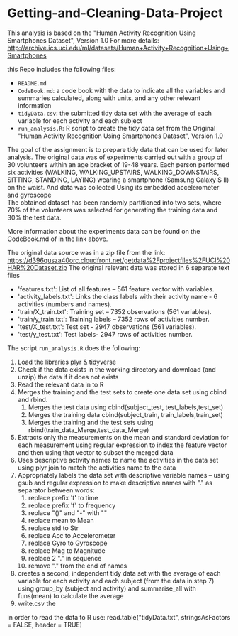# Getting-and-Cleaning-Data-Project
This analysis is based on the "Human Activity Recognition Using Smartphones Dataset", Version 1.0
For more details: http://archive.ics.uci.edu/ml/datasets/Human+Activity+Recognition+Using+Smartphones

this Repo includes the following files:

*	`README.md`
*	`CodeBook.md`: a code book with the data to indicate all the variables and summaries calculated, along with units, and any other relevant information
*	`tidyData.csv`: the submitted tidy data set with the average of each variable for each activity and each subject 
*	`run_analysis.R`: R script to create the tidy data set from the Original "Human Activity Recognition Using Smartphones Dataset", Version 1.0

The goal of the assignment is to prepare tidy data that can be used for later analysis.
The original data was of experiments carried out with a group of 30 volunteers within an age bracket of 19-48 years. Each person performed six activities (WALKING, WALKING_UPSTAIRS, WALKING_DOWNSTAIRS, SITTING, STANDING, LAYING) wearing a smartphone (Samsung Galaxy S II) on the waist.
And data was collected Using its embedded accelerometer and gyroscope 	
The obtained dataset has been randomly partitioned into two sets, where 70% of the volunteers was selected for generating the training data and 30% the test data.

More information about the experiments data can be found on the CodeBook.md of in the link above.

The original data source was in a zip file from the link:
https://d396qusza40orc.cloudfront.net/getdata%2Fprojectfiles%2FUCI%20HAR%20Dataset.zip
The original relevant data was stored in 6 separate text files 
- 'features.txt': List of all features – 561 feature vector with variables.
- 'activity_labels.txt': Links the class labels with their activity name - 6 activities (numbers and names).
- 'train/X_train.txt': Training set – 7352 observations (561 variables).
- 'train/y_train.txt': Training labels – 7352 rows of activities number.
- 'test/X_test.txt': Test set - 2947 observations (561 variables).
- 'test/y_test.txt': Test labels- 2947 rows of activities number.

The script `run_analysis.R` does the following:

1. Load the libraries plyr & tidyverse
1. Check if the data exists in the working directory and download (and unzip) the data if it does not exists
1. Read the relevant data in to R
1. Merges the training and the test sets to create one data set using cbind and rbind. 
   1. Merges the test data using cbind(subject_test, test_labels,test_set)
   1.	Merges the training data cbind(subject_train, train_labels,train_set)
   1.	Merges the training and the test sets using rbind(train_data_Merge,test_data_Merge)
1. Extracts only the measurements on the mean and standard deviation for each measurement using regular expression to index the feature vector and then using that vector to subset the merged data
1. Uses descriptive activity names to name the activities in the data set using plyr join to match the activities name to the data
1. Appropriately labels the data set with descriptive variable names – using gsub and regular expression to make descriptive names with "." as separator between words:
   1. replace prefix 't' to time
   1.	replace prefix 'f' to frequency
   1.	replace "()" and "-" with ""
   1.	replace mean to Mean
   1.	replace std to Str
   1.	replace Acc to Accelerometer
   1.	replace Gyro to Gyroscope
   1.	replace Mag to Magnitude
   1.	replace 2 "." in sequence
   1.	remove "." from the end of names
1. creates a second, independent tidy data set with the average of each variable for each activity and each subject (from the data in step 7) using group_by (subject and activity) and summarise_all with funs(mean) to calculate the average
1. write.csv the

in order to read the data to R use: read.table("tidyData.txt", stringsAsFactors = FALSE, header = TRUE)
